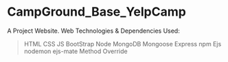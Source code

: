 # CampGround_Base_YelpCamp

A Project Website.
Web Technologies & Dependencies Used:
>HTML
>CSS
>JS
>BootStrap
>Node
>MongoDB
>Mongoose
>Express
>npm
>Ejs
>nodemon
>ejs-mate
>Method Override